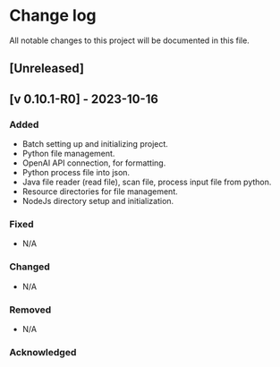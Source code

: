 # Change log 

All notable changes to this project will be documented in this file.

## [Unreleased]

## [v 0.10.1-R0] - 2023-10-16

### Added
- Batch setting up and initializing project.
- Python file management.
- OpenAI API connection, for formatting.
- Python process file into json.
- Java file reader (read file), scan file, process input file from python.
- Resource directories for file management.
- NodeJs directory setup and initialization.

### Fixed
- N/A

### Changed
- N/A

### Removed
- N/A

### Acknowledged


